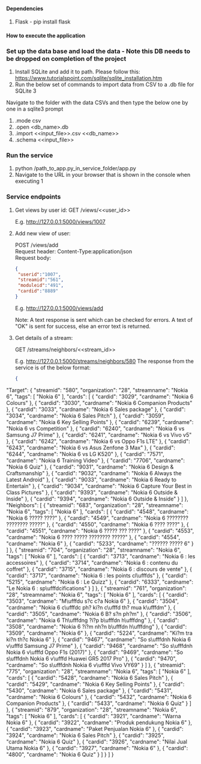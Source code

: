 #### Dependencies
1. Flask - pip install flask



#### How to execute the application

### Set up the data base and load the data - Note this DB needs to be dropped on completion of the project
1. Install SQLite and add it to path. Please follow this: https://www.tutorialspoint.com/sqlite/sqlite_installation.htm
2. Run the below set of commands to import data from CSV to a .db file for SQLite 3

Navigate to the folder with the data CSVs and then type the below one by one in a sqlite3 prompt
   1. .mode csv
   2. .open <db_name>.db
   3. .import <<input_file>>.csv <<db_name>>
   4. .schema <<input_file>>

### Run the service 

1. python /path_to_app.py_in_service_folder/app.py
2. Navigate to the URL in your browser that is shown in the console when executing 1

### Service endpoints

1. Get views by user id: 
   GET /views/<<user_id>> 
   
   E.g. http://127.0.0.1:5000/views/1007

2. Add new view of user: 
   
   POST /views/add  
   Request header: Content-Type:application/json  
   Request body:  
   
   ```json
   {
	"userid":"1007",
	"streamid":"561",
	"moduleid":"491",
	"cardid":"8889"
   }
   ```
   
   E.g. http://127.0.0.1:5000/views/add  
     
   Note: A text response is sent which can be checked for errors. A text of "OK" is sent for success, else an error text is returned.
   
3. Get details of a stream: 
   
   GET /streams/neighbors/<<stream_id>>
   
   E.g. http://127.0.0.1:5000/streams/neighbors/580
   The response from the service is of the below format:
   ```json
   {
  "Target": {
    "streamid": "580",
    "organization": "28",
    "streamname": "Nokia 6",
    "tags": [
      "Nokia 6"
    ],
    "cards": [
      {
        "cardid": "3029",
        "cardname": "Nokia 6 Colours"
      },
      {
        "cardid": "3030",
        "cardname": "Nokia 6 Companion Products"
      },
      {
        "cardid": "3033",
        "cardname": "Nokia 6 Sales package"
      },
      {
        "cardid": "3034",
        "cardname": "Nokia 6 Sales Pitch"
      },
      {
        "cardid": "3059",
        "cardname": "Nokia 6 Key Selling Points"
      },
      {
        "cardid": "6239",
        "cardname": "Nokia 6 vs Competition"
      },
      {
        "cardid": "6240",
        "cardname": "Nokia 6 vs Samsung J7 Prime"
      },
      {
        "cardid": "6241",
        "cardname": "Nokia 6 vs Vivo v5"
      },
      {
        "cardid": "6242",
        "cardname": "Nokia 6 vs Oppo F1s LTE"
      },
      {
        "cardid": "6243",
        "cardname": "Nokia 6 vs Asus Zenfone 3 Max"
      },
      {
        "cardid": "6244",
        "cardname": "Nokia 6 vs LG K520"
      },
      {
        "cardid": "7571",
        "cardname": "Nokia 6 Training Video"
      },
      {
        "cardid": "7706",
        "cardname": "Nokia 6 Quiz"
      },
      {
        "cardid": "9031",
        "cardname": "Nokia 6 Design & Craftsmanship"
      },
      {
        "cardid": "9032",
        "cardname": "Nokia 6 Always the Latest Android"
      },
      {
        "cardid": "9033",
        "cardname": "Nokia 6 Ready to Entertain"
      },
      {
        "cardid": "9034",
        "cardname": "Nokia 6 Capture Your Best in Class Pictures"
      },
      {
        "cardid": "9393",
        "cardname": "Nokia 6 Outside & Inside"
      },
      {
        "cardid": "9394",
        "cardname": "Nokia 6 Outside & Inside"
      }
    ]
  },
  "Neighbors": [
    {
      "streamid": "683",
      "organization": "28",
      "streamname": "Nokia 6",
      "tags": [
        "Nokia 6"
      ],
      "cards": [
        {
          "cardid": "4548",
          "cardname": "Nokia 6 ????? ????"
        },
        {
          "cardid": "4549",
          "cardname": "Nokia 6 ???????? ???????? ?????"
        },
        {
          "cardid": "4550",
          "cardname": "Nokia 6 ???? ????"
        },
        {
          "cardid": "4551",
          "cardname": "Nokia 6 ????? ??? ????"
        },
        {
          "cardid": "4553",
          "cardname": "Nokia 6 ???? ????? ???????? ?????"
        },
        {
          "cardid": "4554",
          "cardname": "Nokia 6"
        },
        {
          "cardid": "5233",
          "cardname": "?????? ????? 6"
        }
      ]
    },
    {
      "streamid": "704",
      "organization": "28",
      "streamname": "Nokia 6",
      "tags": [
        "Nokia 6"
      ],
      "cards": [
        {
          "cardid": "3713",
          "cardname": "Nokia 6 : les accessoires"
        },
        {
          "cardid": "3714",
          "cardname": "Nokia 6 : contenu du coffret"
        },
        {
          "cardid": "3715",
          "cardname": "Nokia 6 : discours de vente"
        },
        {
          "cardid": "3717",
          "cardname": "Nokia 6 : les points cl\ufffds"
        },
        {
          "cardid": "5215",
          "cardname": "Nokia 6 : Le Quizz"
        },
        {
          "cardid": "6333",
          "cardname": "Le Nokia 6 : sp\ufffdcifications"
        }
      ]
    },
    {
      "streamid": "761",
      "organization": "28",
      "streamname": "Nokia 6",
      "tags": [
        "Nokia 6"
      ],
      "cards": [
        {
          "cardid": "3503",
          "cardname": "M\ufffdu s?c c?a Nokia 6"
        },
        {
          "cardid": "3504",
          "cardname": "Nokia 6 c\ufffdc ph? ki?n c\ufffd th? mua k\ufffdm"
        },
        {
          "cardid": "3505",
          "cardname": "Nokia 6 B? s?n ph?m"
        },
        {
          "cardid": "3506",
          "cardname": "Nokia 6 Th\ufffdng ?i?p b\ufffdn h\ufffdng"
        },
        {
          "cardid": "3508",
          "cardname": "Nokia 6 ?i?m nh?n b\ufffdn h\ufffdng"
        },
        {
          "cardid": "3509",
          "cardname": "Nokia 6"
        },
        {
          "cardid": "5224",
          "cardname": "Ki?m tra ki?n th?c Nokia 6"
        },
        {
          "cardid": "9467",
          "cardname": "So s\ufffdnh Nokia 6 v\ufffd Samsung J7 Prime"
        },
        {
          "cardid": "9468",
          "cardname": "So s\ufffdnh Nokia 6 v\ufffd Oppo F1s (2017)"
        },
        {
          "cardid": "9469",
          "cardname": "So s\ufffdnh Nokia 6 v\ufffd Huawei GR5 2017 Pro"
        },
        {
          "cardid": "9470",
          "cardname": "So s\ufffdnh Nokia 6 v\ufffd Vivo VY69"
        }
      ]
    },
    {
      "streamid": "775",
      "organization": "28",
      "streamname": "Nokia 6",
      "tags": [
        "Nokia 6"
      ],
      "cards": [
        {
          "cardid": "5428",
          "cardname": "Nokia 6 Sales Pitch"
        },
        {
          "cardid": "5429",
          "cardname": "Nokia 6 Key Selling Points"
        },
        {
          "cardid": "5430",
          "cardname": "Nokia 6 Sales package"
        },
        {
          "cardid": "5431",
          "cardname": "Nokia 6 Colours"
        },
        {
          "cardid": "5432",
          "cardname": "Nokia 6 Companion Products"
        },
        {
          "cardid": "5433",
          "cardname": "Nokia 6 Quiz"
        }
      ]
    },
    {
      "streamid": "879",
      "organization": "28",
      "streamname": "Nokia 6",
      "tags": [
        "Nokia 6"
      ],
      "cards": [
        {
          "cardid": "3921",
          "cardname": "Warna Nokia 6"
        },
        {
          "cardid": "3922",
          "cardname": "Produk pendukung Nokia 6"
        },
        {
          "cardid": "3923",
          "cardname": "Paket Penjualan Nokia 6"
        },
        {
          "cardid": "3924",
          "cardname": "Nokia 6 Sales Pitch"
        },
        {
          "cardid": "3925",
          "cardname": "Nokia 6 Quiz"
        },
        {
          "cardid": "3926",
          "cardname": "Nilai Jual Utama Nokia 6"
        },
        {
          "cardid": "3927",
          "cardname": "Nokia 6"
        },
        {
          "cardid": "4800",
          "cardname": "Nokia 6 Quiz"
        }
      ]
    }
  ]
}
   ```